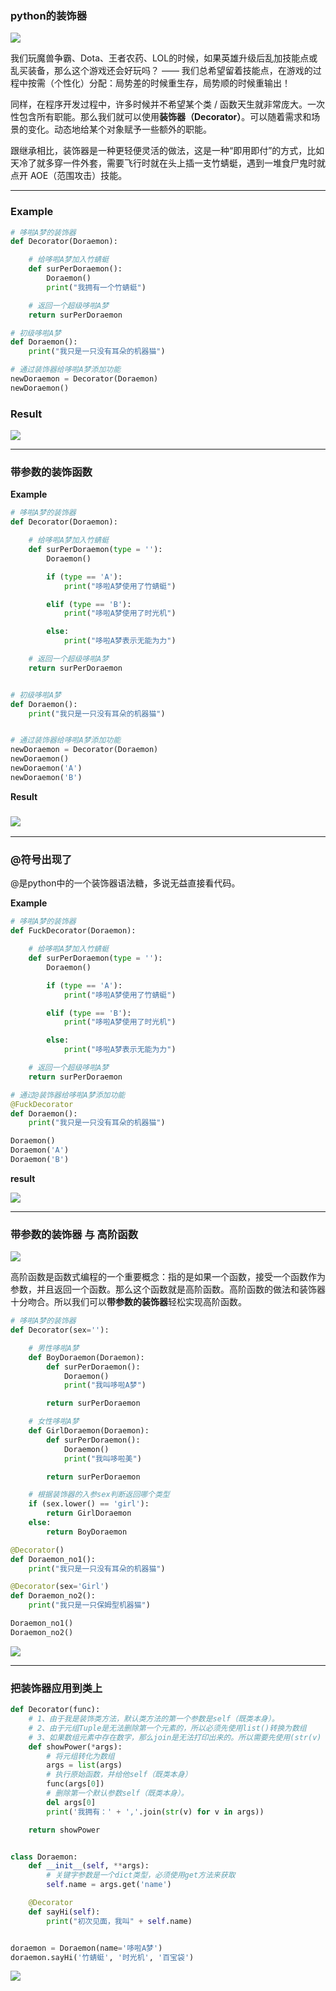 ### python的装饰器

![](/assets/aasdas123123import.png)

我们玩魔兽争霸、Dota、王者农药、LOL的时候，如果英雄升级后乱加技能点或乱买装备，那么这个游戏还会好玩吗？ —— 我们总希望留着技能点，在游戏的过程中按需（个性化）分配：局势差的时候重生存，局势顺的时候重输出！

同样，在程序开发过程中，许多时候并不希望某个类 / 函数天生就非常庞大。一次性包含所有职能。那么我们就可以使用**装饰器（Decorator）**。可以随着需求和场景的变化。动态地给某个对象赋予一些额外的职能。

跟继承相比，装饰器是一种更轻便灵活的做法，这是一种“即用即付”的方式，比如天冷了就多穿一件外套，需要飞行时就在头上插一支竹蜻蜓，遇到一堆食尸鬼时就点开 AOE（范围攻击）技能。

---

### Example

```py
# 哆啦A梦的装饰器
def Decorator(Doraemon):

    # 给哆啦A梦加入竹蜻蜓
    def surPerDoraemon():
        Doraemon()
        print("我拥有一个竹蜻蜓")

    # 返回一个超级哆啦A梦
    return surPerDoraemon

# 初级哆啦A梦
def Doraemon():
    print("我只是一只没有耳朵的机器猫")

# 通过装饰器给哆啦A梦添加功能
newDoraemon = Decorator(Doraemon)
newDoraemon()
```

### Result

![](/assets/imasdasd123123port.png)

---

### 带参数的装饰函数

**Example**

```py
# 哆啦A梦的装饰器
def Decorator(Doraemon):

    # 给哆啦A梦加入竹蜻蜓
    def surPerDoraemon(type = ''):
        Doraemon()

        if (type == 'A'):
            print("哆啦A梦使用了竹蜻蜓")

        elif (type == 'B'):
            print("哆啦A梦使用了时光机")

        else:
            print("哆啦A梦表示无能为力")

    # 返回一个超级哆啦A梦
    return surPerDoraemon


# 初级哆啦A梦
def Doraemon():
    print("我只是一只没有耳朵的机器猫")


# 通过装饰器给哆啦A梦添加功能
newDoraemon = Decorator(Doraemon)
newDoraemon()
newDoraemon('A')
newDoraemon('B')
```

**Result**

### ![](/assets/sdasd123123123import.png)

---

### @符号出现了

@是python中的一个装饰器语法糖，多说无益直接看代码。

**Example**

```py
# 哆啦A梦的装饰器
def FuckDecorator(Doraemon):

    # 给哆啦A梦加入竹蜻蜓
    def surPerDoraemon(type = ''):
        Doraemon()

        if (type == 'A'):
            print("哆啦A梦使用了竹蜻蜓")

        elif (type == 'B'):
            print("哆啦A梦使用了时光机")

        else:
            print("哆啦A梦表示无能为力")

    # 返回一个超级哆啦A梦
    return surPerDoraemon

# 通过@装饰器给哆啦A梦添加功能
@FuckDecorator
def Doraemon():
    print("我只是一只没有耳朵的机器猫")

Doraemon()
Doraemon('A')
Doraemon('B')
```

**result**

![](/assets/asdazxczxcimport.png)

---

### 带参数的装饰器 与 高阶函数

![](/assets/dsdghkkimport.png)

高阶函数是函数式编程的一个重要概念：指的是如果一个函数，接受一个函数作为参数，并且返回一个函数。那么这个函数就是高阶函数。高阶函数的做法和装饰器十分吻合。所以我们可以**带参数的装饰器**轻松实现高阶函数。

```py
# 哆啦A梦的装饰器
def Decorator(sex=''):

    # 男性哆啦A梦
    def BoyDoraemon(Doraemon):
        def surPerDoraemon():
            Doraemon()
            print("我叫哆啦A梦")

        return surPerDoraemon

    # 女性哆啦A梦
    def GirlDoraemon(Doraemon):
        def surPerDoraemon():
            Doraemon()
            print("我叫哆啦美")

        return surPerDoraemon

    # 根据装饰器的入参sex判断返回哪个类型
    if (sex.lower() == 'girl'):
        return GirlDoraemon
    else:
        return BoyDoraemon

@Decorator()
def Doraemon_no1():
    print("我只是一只没有耳朵的机器猫")

@Decorator(sex='Girl')
def Doraemon_no2():
    print("我只是一只保姆型机器猫")

Doraemon_no1()
Doraemon_no2()
```

![](/assets/的手段13123aimport.png)

---

### 把装饰器应用到类上

```py
def Decorator(func):
    # 1、由于我是装饰类方法，默认类方法的第一个参数是self（既类本身）。
    # 2、由于元组Tuple是无法删除第一个元素的，所以必须先使用list()转换为数组
    # 3、如果数组元素中存在数字，那么join是无法打印出来的。所以需要先使用(str(v) for v in args)将数组中所有的项都转化为string类型
    def showPower(*args):
        # 将元组转化为数组
        args = list(args)
        # 执行原始函数，并给他self（既类本身）
        func(args[0])
        # 删除第一个默认参数self（既类本身）。
        del args[0]
        print('我拥有：' + ','.join(str(v) for v in args))

    return showPower


class Doraemon:
    def __init__(self, **args):
        # 关键字参数是一个dict类型，必须使用get方法来获取
        self.name = args.get('name')

    @Decorator
    def sayHi(self):
        print("初次见面，我叫" + self.name)


doraemon = Doraemon(name='哆啦A梦')
doraemon.sayHi('竹蜻蜓', '时光机', '百宝袋')
```

![](/assets/asdsa123123123import.png)



